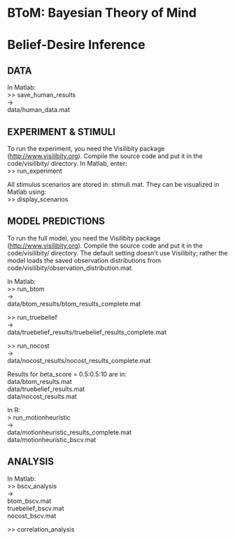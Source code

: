 # BToM: Bayesian Theory of Mind

# Belief-Desire Inference

## DATA

In Matlab:  
&gt;&gt; save_human_results  
->  
data/human_data.mat


## EXPERIMENT & STIMULI

To run the experiment, you need the Visilibity package (http://www.visilibity.org). Compile the source code and put it in the code/visilibity/ directory. In Matlab, enter:  
&gt;&gt; run_experiment

All stimulus scenarios are stored in: stimuli.mat. They can be visualized in Matlab using:  
&gt;&gt; display_scenarios


## MODEL PREDICTIONS

To run the full model, you need the Visilibity package (http://www.visilibity.org). Compile the source code and put it in the code/visilibity/ directory. The default setting doesn't use Visilibity; rather the model loads the saved observation distributions from code/visilibity/observation_distribution.mat.

In Matlab:  
&gt;&gt; run_btom  
->  
data/btom_results/btom_results_complete.mat

&gt;&gt; run_truebelief  
->  
data/truebelief_results/truebelief_results_complete.mat

&gt;&gt; run_nocost  
->  
data/nocost_results/nocost_results_complete.mat

Results for beta_score = 0.5:0.5:10 are in:  
data/btom_results.mat  
data/truebelief_results.mat  
data/nocost_results.mat

In R:  
&gt; run_motionheuristic  
->  
data/motionheuristic_results_complete.mat  
data/motionheuristic_bscv.mat


## ANALYSIS

In Matlab:  
&gt;&gt; bscv_analysis   
->  
btom_bscv.mat  
truebelief_bscv.mat  
nocost_bscv.mat  

&gt;&gt; correlation_analysis



